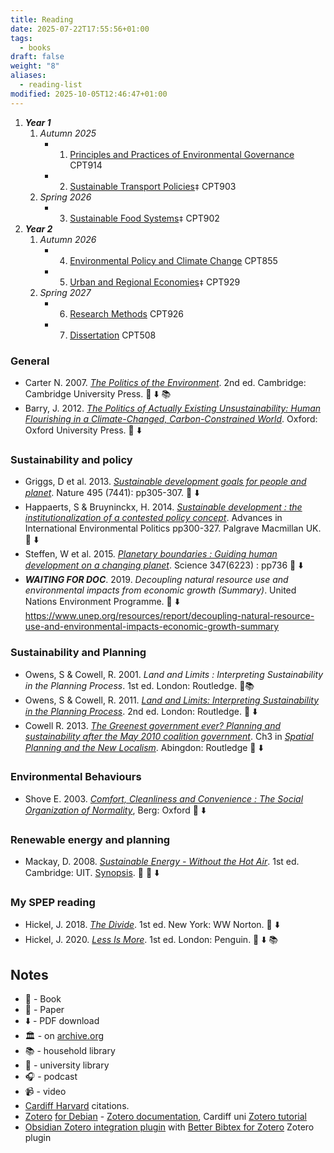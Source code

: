 ```yaml
---
title: Reading
date: 2025-07-22T17:55:56+01:00
tags:
  - books
draft: false
weight: "8"
aliases:
  - reading-list
modified: 2025-10-05T12:46:47+01:00
---
```

1. ***Year 1***
    1. *Autumn 2025*
		- 1. [Principles and Practices of Environmental Governance](/masters/modules/environmental-governance) CPT914
	    - 2. [Sustainable Transport Policies](/masters/modules/sustainable-transport)`‡` CPT903
    2. *Spring 2026*
	    - 3. [Sustainable Food Systems](/masters/modules/sustainable-food)`‡` CPT902
2. ***Year 2***
    1. *Autumn 2026*
	    - 4. [Environmental Policy and Climate Change](/masters/modules/environmental-policy) CPT855
		- 5. [Urban and Regional Economies](/masters/modules/urban-regional)`‡` CPT929
    2. *Spring 2027*
	    - 6. [Research Methods](/masters/modules/research-methods) CPT926
	    - 7. [Dissertation](/masters/modules/dissertation) CPT508
### General
- Carter N. 2007. *[The Politics of the Environment](https://f001.backblazeb2.com/file/jakerMSc/Carter_The-Politics-of+-the-Environment_2007.pdf)*. 2nd ed. Cambridge: Cambridge University Press. 📕 ⬇️ 📚
- Barry, J. 2012. *[The Politics of Actually Existing Unsustainability: Human Flourishing in a Climate-Changed, Carbon-Constrained World](https://f001.backblazeb2.com/file/jakerMSc/Barry-Politics-Actually-Existing-Unsustainability.pdf)*. Oxford: Oxford University Press. 📕 ⬇️
### Sustainability and policy
- Griggs, D et al. 2013. *[Sustainable development goals for people and planet](https://f001.backblazeb2.com/file/jakerMSc/Griggs_sustainable-development-goals-for-people-and-planet_2013.pdf)*. Nature 495 (7441): pp305-307. 📄 ⬇️
- Happaerts, S & Bruyninckx, H. 2014. *[Sustainable development : the institutionalization of a contested policy concept](https://f001.backblazeb2.com/file/jakerMSc/Happaerts_Sustainable-development_2014.pdf)*. Advances in International Environmental Politics pp300-327. Palgrave Macmillan UK. 📄 ⬇️
- Steffen, W et al. 2015. *[Planetary boundaries : Guiding human development on a changing planet](https://f001.backblazeb2.com/file/jakerMSc/Steffen_Planetary-boundaries_2015.pdf)*. Science 347(6223) : pp736 📄 ⬇️
- ***WAITING FOR DOC***. 2019. *Decoupling natural resource use and environmental impacts from economic growth (Summary)*. United Nations Environment Programme. 📄 ⬇️ https://www.unep.org/resources/report/decoupling-natural-resource-use-and-environmental-impacts-economic-growth-summary
### Sustainability and Planning
- Owens, S & Cowell, R. 2001. *Land and Limits : Interpreting Sustainability in the Planning Process*. 1st ed. London: Routledge. 📕📚
- Owens, S & Cowell, R. 2011. [*Land and Limits: Interpreting Sustainability in the Planning Process*](https://f001.backblazeb2.com/file/jakerMSc/Owens-Cowell_Land-and-Limits_2011.pdf). 2nd ed. London: Routledge. 📕 ⬇️
- Cowell R. 2013. *[The Greenest government ever? Planning and sustainability after the May 2010 coalition government](https://doi.org/10.4324/9781315541051-3)*. Ch3 in *[Spatial Planning and the New Localism](https://f001.backblazeb2.com/file/jakerMSc/Haughton_Spatial-Planning-and-the-New-Localism_2009.pdf)*. Abingdon: Routledge 📄 ⬇️
### Environmental Behaviours
- Shove E. 2003. *[Comfort, Cleanliness and Convenience : The Social Organization of Normality](https://f001.backblazeb2.com/file/jakerMSc/Shove_Comfort-Cleanliness-and-Convenience_The-Social-Organization-of-Normality_2003.pdf)*, Berg: Oxford 📕 ⬇️
### Renewable energy and planning
- Mackay, D. 2008. *[Sustainable Energy - Without the Hot Air](https://f001.backblazeb2.com/file/jakerMSc/Sustainable-Energy_Without-the-Hot-Air.pdf)*. 1st ed. Cambridge: UIT. [Synopsis](https://f001.backblazeb2.com/file/jakerMSc/Sustainable-Energy_Without-the-Hot-Air_synopsis.pdf). 📕 📄 ⬇️ 
### My SPEP reading
- Hickel, J. 2018. [*The Divide*](https://f001.backblazeb2.com/file/jakerMSc/Hickel_The-Divide_2018.pdf). 1st ed. New York: WW Norton. 📕 ⬇️
- Hickel, J. 2020. [*Less Is More*](https://f001.backblazeb2.com/file/jakerMSc/Hickel_Less-Is-More_2020.pdf). 1st ed. London: Penguin. 📕 ⬇️ 📚
## Notes
- 📕 - Book
- 📄 - Paper
- ⬇️ - PDF download
- 🏛️ - on [archive.org](https://archive.org/) 
- 📚 - household library
- 🏫 - university library
- 🎧 - podcast
- 📹 - video
- [Cardiff Harvard](https://xerte.cardiff.ac.uk/play_4191#page1) citations.
- [Zotero](https://www.zotero.org/) [for Debian](https://github.com/retorquere/zotero-deb) - [Zotero documentation](https://www.zotero.org/support/), Cardiff uni [Zotero tutorial](https://xerte.cardiff.ac.uk/play_14459#page1)
- [Obsidian Zotero integration plugin](https://github.com/mgmeyers/obsidian-zotero-integration) with [Better Bibtex for Zotero](https://retorque.re/zotero-better-bibtex/index.html) Zotero plugin
